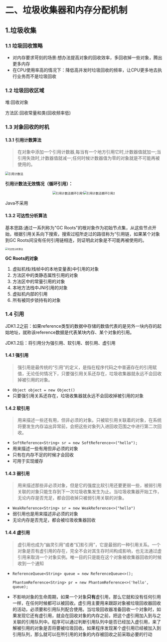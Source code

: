 # 二、垃圾收集器和内存分配机制

## 1.垃圾收集

### 1.1 垃圾回收策略

- 对内存要求苛刻的场景:想办法提高对象的回收效率，多回收掉一些对象，腾出更多内存
- 在CPU使用率高的情况下：降低高并发时垃圾回收的频率，让CPU更多地去执行业务而不是垃圾回收

### 1.2 垃圾回收区域

堆:回收对象

方法区:回收常量和类(回收频率低)



### 1.3 对象回收的时机

#### 1.3.1 引用计数算法

> 在对象中添加一个引用计数器,每当有一个地方引用它时,计数器值就加一;当引用失效时,计数器值就减一;任何时候计数器值为零的对象就是不可能再被使用的。

<img src="http://image.xybh.online/%E5%BC%95%E7%94%A8%E8%AE%A1%E6%95%B0%E6%B3%95.png" alt="引用计数法" style="zoom: 67%;" />

**引用计数法无效情况（循环引用）：**

<center><img src="http://image.xybh.online/%E5%BC%95%E7%94%A8%E8%AE%A1%E6%95%B0%E6%B3%95%E5%BE%AA%E7%8E%AF%E5%BC%95%E7%94%A81.png" alt="引用计数法循环引用1" style="zoom: 67%;" /><img src="http://image.xybh.online/%E5%BE%AA%E7%8E%AF%E5%BC%95%E7%94%A82.png" alt="引用计数法循环引用2" style="zoom: 67%;" /></center>

Java不采用

#### 1.3.2 可达性分析算法

基本思路:通过一系列称为"GC Roots"的根对象作为初始节点集，从这些节点开始，根据引用关系向下搜索，搜索过程所走过的路径称为“引用链，如果某个对象到GC Roots间没有任何引用链相连，则证明此对象是不可能再被使用的。

<img src="http://image.xybh.online/%E5%8F%AF%E8%BE%BE%E6%80%A7%E5%88%86%E6%9E%90%E7%AE%97%E6%B3%95.png" alt="可达性分析算法" style="zoom:50%;" />

**GC Roots的对象**

1. 虚拟机栈(栈帧中的本地变量表)中引用的对象
2. 方法区中的类静态属性引用的对象
3. 方法区中的常量引用的对象
4. 本地方法栈中JNI引用的对象
5. 虚拟机内部的引用
6. 所有被同步锁持有的对象

### 1.4 引用 

JDK1.2之前：如果reference类型的数据中存储的数值代表的是另外一块内存的起始地址，就称该reference数据是代表某块内存、某个对象的引用。

JDK1.2后：将引用分为强引用、软引用、弱引用、虚引用

#### 1.4.1 强引用

> 强引用是最传统的“引用”的定义，是指在程序代码之中普遍存在的引用赋值，无论任何情况下，只要强引用关系还存在，垃圾收集器就永远不会回收掉被引用的对象。

- `Object object = new Object()`
- 只要强引用关系还存在，垃圾收集器就永远不会回收掉被引用的对象

#### 1.4.2 软引用

> 用来描述一些还有用，但非必须的对象。只被软引用关联着的对象，在系统将要发生内存溢出异常前，会把这些对象列入进回收范围之中进行第二次回收。

- `SoftReference<String> sr = new SoftReference<>("hello");`
- 用来描述一些有用但非必须的对象
- 只有在内存不足的时候才会回收
- 可用于实现缓存

#### 1.4.3 弱引用

> 用来描述那些非必须对象，但是它的强度比软引用还要更弱一些，被弱引用关联的对象只能生存到下一次垃圾收集发生为止。当垃圾收集器开始工作，无论内存是否充足，都会回收掉只被弱引用关联的对象。

- `WeakReference<String> sr = new WeakReference<>("hello")`
- 弱引用也是用来描述非必须的对象
- 无论内存是否充足，都会被垃圾收集器回收

#### 1.4.4 虚引用

> 虚引用也成为“幽灵引用”或者“幻影引用”，它是最弱的一种引用关系。一个对象是否有虚引用的存在，完全不会对其生存时间构成影响，也无法通过虚引用来取消一个对象实例。唯一目的只是能在这个对象被收集器回收的时候收到一个通知

- `ReferenceQueue<String> queue = new ReferenceQueue<>();`

  `PhantomReference<String> pr = new PhantomReference<>('hello', queue);`

- 不影响对象的生命周期，如果一个对象**只有**虚引用，那么它就和没有任何引用一样，在任何时候都可以被回收。虚引用主要用来跟踪对象被垃圾回收器回收的活动，必须要和引用队列配合使用。当垃圾回收器准备回收一个对象时，如果发现它还有虚引用，就会在回收对象的内存之前，把这个虚引用加入到与之关联的引用队列中。程序可以通过判断引用队列中是否已经加入虚引用，来了解被引用的对象是否将要被垃圾回收。如果程序发现某个虚引用已经被加入到引用队列，那么就可以在所引用的对象的内存被回收之前采取必要的行动

